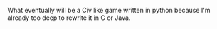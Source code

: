 What eventually will be a Civ like game written in python because I'm already too deep to rewrite it in C or Java.  

